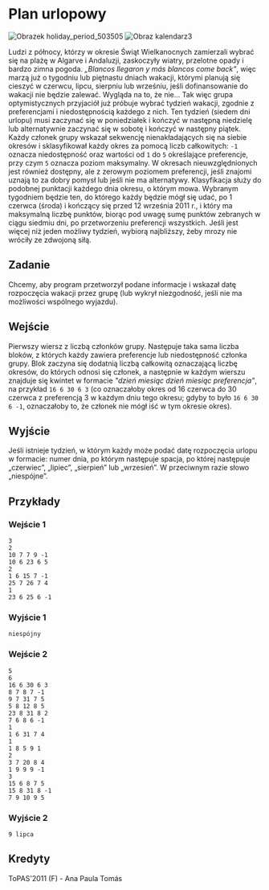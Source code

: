 Plan urlopowy
===============

![Obrazek holiday_period_503505](./holiday_period_503505.jpg) ![Obraz kalendarz3](./calendar3.png)

Ludzi z północy, którzy w okresie Świąt Wielkanocnych zamierzali wybrać się na plażę w Algarve i Andaluzji, zaskoczyły wiatry, przelotne opady i bardzo zimna pogoda. _„Blancos llegaron y más blancos come back”_, więc marzą już o tygodniu lub piętnastu dniach wakacji, którymi planują się cieszyć w czerwcu, lipcu, sierpniu lub wrześniu, jeśli dofinansowanie do wakacji nie będzie zalewać. Wygląda na to, że nie... Tak więc grupa optymistycznych przyjaciół już próbuje wybrać tydzień wakacji, zgodnie z preferencjami i niedostępnością każdego z nich. Ten tydzień (siedem dni urlopu) musi zaczynać się w poniedziałek i kończyć w następną niedzielę lub alternatywnie zaczynać się w sobotę i kończyć w następny piątek. Każdy członek grupy wskazał sekwencję nienakładających się na siebie okresów i sklasyfikował każdy okres za pomocą liczb całkowitych: `-1` oznacza niedostępność oraz wartości od `1` do `5` określające preferencje, przy czym `5` oznacza poziom maksymalny. W okresach nieuwzględnionych jest również dostępny, ale z zerowym poziomem preferencji, jeśli znajomi uznają to za dobry pomysł lub jeśli nie ma alternatywy. Klasyfikacja służy do podobnej punktacji każdego dnia okresu, o którym mowa. Wybranym tygodniem będzie ten, do którego każdy będzie mógł się udać, po 1 czerwca (środa) i kończący się przed 12 września 2011 r., i który ma maksymalną liczbę punktów, biorąc pod uwagę sumę punktów zebranych w ciągu siedmiu dni, po przetworzeniu preferencji wszystkich. Jeśli jest więcej niż jeden możliwy tydzień, wybiorą najbliższy, żeby mrozy nie wróciły ze zdwojoną siłą.


Zadanie
------

Chcemy, aby program przetworzył podane informacje i wskazał datę rozpoczęcia wakacji przez grupę (lub wykrył niezgodność, jeśli nie ma możliwości wspólnego wyjazdu).


Wejście
-----

Pierwszy wiersz z liczbą członków grupy. Następuje taka sama liczba bloków, z których każdy zawiera preferencje lub niedostępność członka grupy. Blok zaczyna się dodatnią liczbą całkowitą oznaczającą liczbę okresów, do których odnosi się członek, a następnie w każdym wierszu znajduje się kwintet w formacie _"dzień miesiąc dzień miesiąc preferencja"_, na przykład `16 6 30 6 3` (co oznaczałoby okres od 16 czerwca do 30 czerwca z preferencją 3 w każdym dniu tego okresu; gdyby to było `16 6 30 6 -1`, oznaczałoby to, że członek nie mógł iść w tym okresie okres).


Wyjście
------

Jeśli istnieje tydzień, w którym każdy może podać datę rozpoczęcia urlopu w formacie: numer dnia, po którym następuje spacja, po której następuje „czerwiec”, „lipiec”, „sierpień” lub „wrzesień”. W przeciwnym razie słowo „niespójne”.


Przykłady
--------

### Wejście 1

```sz
3
2
10 7 7 9 -1
10 6 23 6 5
2
1 6 15 7 -1
25 7 26 7 4
1
23 6 25 6 -1
```

### Wyjście 1

```sz
niespójny
```

### Wejście 2

```sz
5
6
16 6 30 6 3
8 7 8 7 -1
9 7 31 7 5
5 8 12 8 5
23 8 31 8 2
7 6 8 6 -1
1
1 6 31 7 4
1
1 8 5 9 1
2
3 7 20 8 4
1 9 9 9 -1
3
15 6 8 7 5
15 8 31 8 -1
7 9 10 9 5
```

### Wyjście 2

```sz
9 lipca
```


Kredyty
--------

ToPAS'2011 (F) - Ana Paula Tomás